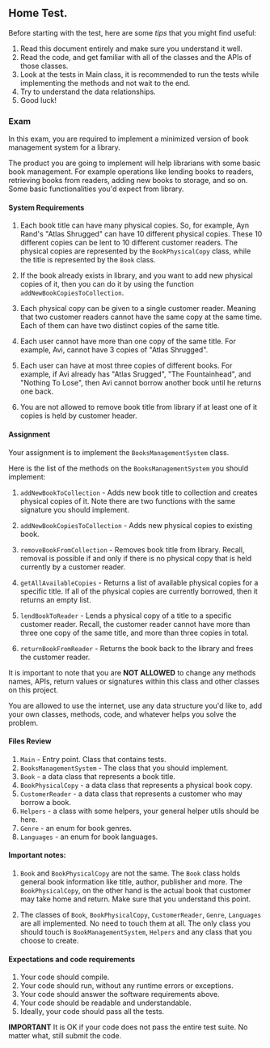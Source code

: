 Home Test.
-------------

Before starting with the test, here are some *tips* that you might find useful:

1. Read this document entirely and make sure you understand it well.
2. Read the code, and get familiar with all of the classes and the APIs of those classes.
3. Look at the tests in Main class, it is recommended to run the tests while implementing the methods and not wait to the end. 
4. Try to understand the data relationships.
5. Good luck! 

### Exam
In this exam, you are required to implement a minimized version of book management system for a library. 

The product you are going to implement will help librarians with some basic book management. For example operations like 
lending books to readers, retrieving books from readers, adding new books to storage, and so on. Some basic 
functionalities you'd expect from library. 

#### System Requirements

1) Each book title can have many physical copies. So, for example, Ayn Rand's "Atlas Shrugged" can have 10 different physical
copies. These 10 different copies can be lent to 10 different customer readers. The physical copies are
represented by the `BookPhysicalCopy` class, while the title is represented by the `Book` class.

2) If the book already exists in library, and you want to add new physical copies of it, then you can do it by using
   the function `addNewBookCopiesToCollection`.

3) Each physical copy can be given to a single customer reader. Meaning that two customer readers cannot have the
   same copy at the same time. Each of them can have two distinct copies of the same title.

4) Each user cannot have more than one copy of the same title. For example, Avi, cannot have 3 copies of "Atlas Shrugged".

5) Each user can have at most three copies of different books. For example, if Avi already has "Atlas Srugged",
   "The Fountainhead", and "Nothing To Lose", then Avi cannot borrow another book until he returns one back.

6) You are not allowed to remove book title from library if at least one of it copies is held by customer header.


#### Assignment
Your assignment is to implement the `BooksManagementSystem` class.

Here is the list of the methods on the `BooksManagementSystem` you should implement:

1. `addNewBookToCollection` - Adds new book title to collection and creates physical copies of it. 
Note there are two functions with the same signature you should implement.

2. `addNewBookCopiesToCollection` - Adds new physical copies to existing book.

3. `removeBookFromCollection` - Removes book title from library. Recall, removal is possible if and only if there is no
physical copy that is held currently by a customer reader.

4. `getAllAvailableCopies` - Returns a list of available physical copies for a specific title. If all of the physical 
copies are currently borrowed, then it returns an empty list.

5. `lendBookToReader` - Lends a physical copy of a title to a specific customer reader. Recall, the customer reader cannot 
have more than three one copy of the same title, and more than three copies in total.

6. `returnBookFromReader` - Returns the book back to the library and frees the customer reader.

It is important to note that you are **NOT ALLOWED** to change any methods names, APIs, return values or signatures within this class and other classes on this project.

You are allowed to use the internet, use any data structure you'd like to, add your own classes, methods,
code, and whatever helps you solve the problem.

#### Files Review

1. `Main` - Entry point. Class that contains tests. 
2. `BooksManagementSystem` - The class that you should implement.
3. `Book` - a data class that represents a book title. 
4. `BookPhysicalCopy` - a data class that represents a physical book copy. 
5. `CustomerReader` - a data class that represents a customer who may borrow a book.
6. `Helpers` - a class with some helpers, your general helper utils should be here.
7. `Genre` - an enum for book genres.
8. `Languages` - an enum for book languages.

#### Important notes:
1. `Book` and `BookPhysicalCopy` are not the same. The `Book` class holds general book information like title, author, 
publisher and more. The `BookPhysicalCopy`, on the other hand is the actual book that customer may take home and return.
Make sure that you understand this point.

2. The classes of `Book`, `BookPhysicalCopy`, `CustomerReader`, `Genre`, `Languages` are all implemented. No need to 
touch them at all. The only class you should touch is `BookManagementSystem`, `Helpers` and any class that you choose to
create.

#### Expectations and code requirements

1) Your code should compile.
2) Your code should run, without any runtime errors or exceptions.
3) Your code should answer the software requirements above.
4) Your code should be readable and understandable.
5) Ideally, your code should pass all the tests. 

**IMPORTANT** It is OK if your code does not pass the entire test
   suite. No matter what, still submit the code.
